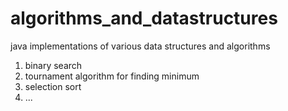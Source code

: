 # algorithms_and_datastructures
java implementations of various data structures and algorithms
1) binary search
2) tournament algorithm for finding minimum
3) selection sort
4) ...
